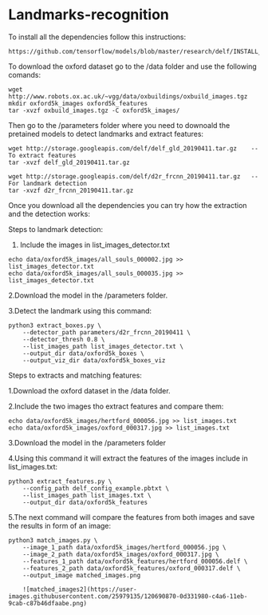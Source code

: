 # Landmarks-recognition

To install all the dependencies follow this instructions:

    https://github.com/tensorflow/models/blob/master/research/delf/INSTALL_INSTRUCTIONS.md


To download the oxford dataset go to the /data folder and use the following comands:

    wget http://www.robots.ox.ac.uk/~vgg/data/oxbuildings/oxbuild_images.tgz
    mkdir oxford5k_images oxford5k_features
    tar -xvzf oxbuild_images.tgz -C oxford5k_images/
    

Then go to the /parameters folder where you need to downoald the pretained models to detect landmarks and extract features:

    wget http://storage.googleapis.com/delf/delf_gld_20190411.tar.gz    --  To extract features
    tar -xvzf delf_gld_20190411.tar.gz
    
    wget http://storage.googleapis.com/delf/d2r_frcnn_20190411.tar.gz   -- For landmark detection
    tar -xvzf d2r_frcnn_20190411.tar.gz

Once you download all the dependencies you can try how the extraction and the detection works:

Steps to landmark detection:
    
   1. Include the images in list_images_detector.txt
    
    echo data/oxford5k_images/all_souls_000002.jpg >> list_images_detector.txt
    echo data/oxford5k_images/all_souls_000035.jpg >> list_images_detector.txt
    
   2.Download the model in the /parameters folder.
    
   3.Detect the landmark using this command:
    
    python3 extract_boxes.py \
        --detector_path parameters/d2r_frcnn_20190411 \
        --detector_thresh 0.8 \
        --list_images_path list_images_detector.txt \
        --output_dir data/oxford5k_boxes \
        --output_viz_dir data/oxford5k_boxes_viz
        
  
Steps to extracts and matching features:

   1.Download the oxford dataset in the /data folder.
   
   2.Include the two images tho extract features and compare them:
   
    echo data/oxford5k_images/hertford_000056.jpg >> list_images.txt
    echo data/oxford5k_images/oxford_000317.jpg >> list_images.txt
    
   3.Download the model in the /parameters folder
   
   4.Using this command it will extract the features of the images include in list_images.txt:
   
    python3 extract_features.py \
        --config_path delf_config_example.pbtxt \
        --list_images_path list_images.txt \
        --output_dir data/oxford5k_features
    
   5.The next command will compare the features from both images and save the results in form of an image:
   
    python3 match_images.py \
        --image_1_path data/oxford5k_images/hertford_000056.jpg \
        --image_2_path data/oxford5k_images/oxford_000317.jpg \
        --features_1_path data/oxford5k_features/hertford_000056.delf \
        --features_2_path data/oxford5k_features/oxford_000317.delf \
        --output_image matched_images.png
        
        ![matched_images2](https://user-images.githubusercontent.com/25979135/120690870-0d331980-c4a6-11eb-9cab-c87b46dfaabe.png)

    

    
